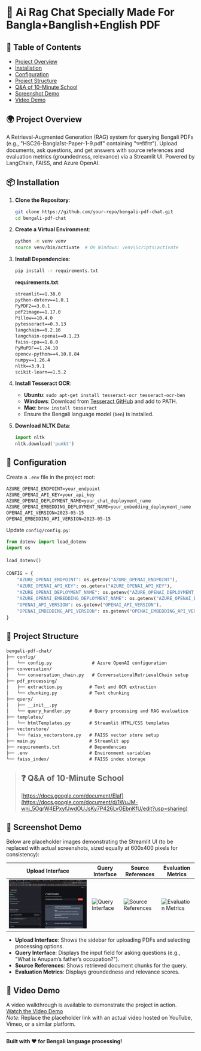 # 🚀 Ai Rag Chat Specially Made For Bangla+Banglish+English PDF 

## 📖 Table of Contents
- [Project Overview](#project-overview)
- [Installation](#installation)
- [Configuration](#configuration)
- [Project Structure](#project-structure)
- [Q&A of 10-Minute School](#qa-of-10-minute-school)
- [Screenshot Demo](#screenshot-demo)
- [Video Demo](#video-demo)

## 🌍 Project Overview
A Retrieval-Augmented Generation (RAG) system for querying Bengali PDFs (e.g., "HSC26-Bangla1st-Paper-1-9.pdf" containing "অপরিচিতা"). Upload documents, ask questions, and get answers with source references and evaluation metrics (groundedness, relevance) via a Streamlit UI. Powered by LangChain, FAISS, and Azure OpenAI.

## 📦 Installation
1. **Clone the Repository**:
   ```bash
   git clone https://github.com/your-repo/bengali-pdf-chat.git
   cd bengali-pdf-chat
   ```

2. **Create a Virtual Environment**:
   ```bash
   python -m venv venv
   source venv/bin/activate  # On Windows: venv\Scripts\activate
   ```

3. **Install Dependencies**:
   ```bash
   pip install -r requirements.txt
   ```
   **requirements.txt**:
   ```
   streamlit==1.38.0
   python-dotenv==1.0.1
   PyPDF2==3.0.1
   pdf2image==1.17.0
   Pillow==10.4.0
   pytesseract==0.3.13
   langchain==0.2.16
   langchain-openai==0.1.23
   faiss-cpu==1.8.0
   PyMuPDF==1.24.10
   opencv-python==4.10.0.84
   numpy==1.26.4
   nltk==3.9.1
   scikit-learn==1.5.2
   ```

4. **Install Tesseract OCR**:
   - **Ubuntu**: `sudo apt-get install tesseract-ocr tesseract-ocr-ben`
   - **Windows**: Download from [Tesseract GitHub](https://github.com/UB-Mannheim/tesseract/wiki) and add to PATH.
   - **Mac**: `brew install tesseract`
   - Ensure the Bengali language model (`ben`) is installed.

5. **Download NLTK Data**:
   ```python
   import nltk
   nltk.download('punkt')
   ```

## 🔧 Configuration
Create a `.env` file in the project root:
```
AZURE_OPENAI_ENDPOINT=your_endpoint
AZURE_OPENAI_API_KEY=your_api_key
AZURE_OPENAI_DEPLOYMENT_NAME=your_chat_deployment_name
AZURE_OPENAI_EMBEDDING_DEPLOYMENT_NAME=your_embedding_deployment_name
OPENAI_API_VERSION=2023-05-15
OPENAI_EMBEDDING_API_VERSION=2023-05-15
```
Update `config/config.py`:
```python
from dotenv import load_dotenv
import os

load_dotenv()

CONFIG = {
    "AZURE_OPENAI_ENDPOINT": os.getenv("AZURE_OPENAI_ENDPOINT"),
    "AZURE_OPENAI_API_KEY": os.getenv("AZURE_OPENAI_API_KEY"),
    "AZURE_OPENAI_DEPLOYMENT_NAME": os.getenv("AZURE_OPENAI_DEPLOYMENT_NAME"),
    "AZURE_OPENAI_EMBEDDING_DEPLOYMENT_NAME": os.getenv("AZURE_OPENAI_EMBEDDING_DEPLOYMENT_NAME"),
    "OPENAI_API_VERSION": os.getenv("OPENAI_API_VERSION"),
    "OPENAI_EMBEDDING_API_VERSION": os.getenv("OPENAI_EMBEDDING_API_VERSION")
}
```

## 📂 Project Structure
```
bengali-pdf-chat/
├── config/
│   └── config.py               # Azure OpenAI configuration
├── conversation/
│   └── conversation_chain.py   # ConversationalRetrievalChain setup
├── pdf_processing/
│   ├── extraction.py          # Text and OCR extraction
│   └── chunking.py            # Text chunking
├── query/
│   ├── __init__.py
│   └── query_handler.py       # Query processing and RAG evaluation
├── templates/
│   └── htmlTemplates.py       # Streamlit HTML/CSS templates
├── vectorstore/
│   └── faiss_vectorstore.py   # FAISS vector store setup
├── main.py                    # Streamlit app
├── requirements.txt           # Dependencies
├── .env                       # Environment variables
└── faiss_index/               # FAISS index storage
```

> ## ❓ Q&A of 10-Minute School  
> [https://docs.google.com/document/Elaf](https://docs.google.com/document/d/1WuJM-wnj_5OqrW4EPxyfJwdOUJsKy7P426LvOEbnKfU/edit?usp=sharing)


## 📸 Screenshot Demo
Below are placeholder images demonstrating the Streamlit UI (to be replaced with actual screenshots, sized equally at 600x400 pixels for consistency):

| **Upload Interface** | **Query Interface** | **Source References** | **Evaluation Metrics** |
|----------------------|---------------------|-----------------------|-----------------------|
| ![Upload Interface](https://github.com/Elaf24/academic-rag-ai/blob/main/1.png?raw=true) | ![Query Interface](https://via.placeholder.com/600x400.png?text=Query+Interface) | ![Source References](https://via.placeholder.com/600x400.png?text=Source+References) | ![Evaluation Metrics](https://via.placeholder.com/600x400.png?text=Evaluation+Metrics) |

- **Upload Interface**: Shows the sidebar for uploading PDFs and selecting processing options.
- **Query Interface**: Displays the input field for asking questions (e.g., "What is Anupam’s father’s occupation?").
- **Source References**: Shows retrieved document chunks for the query.
- **Evaluation Metrics**: Displays groundedness and relevance scores.

## 🎥 Video Demo
A video walkthrough is available to demonstrate the project in action.  
[Watch the Video Demo](https://via.placeholder.com/video.mp4)  
*Note*: Replace the placeholder link with an actual video hosted on YouTube, Vimeo, or a similar platform.

---

**Built with ❤️ for Bengali language processing!**
